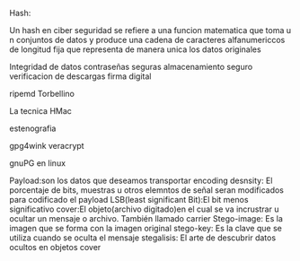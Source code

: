 
Hash:

Un hash en ciber seguridad se refiere a una funcion matematica que toma u n conjuntos de datos y produce una cadena de caracteres alfanumericcos de longitud fija que representa de manera unica los datos originales

Integridad de datos
contraseñas seguras
almacenamiento seguro
verificacion de descargas
firma digital

ripemd
Torbellino


La tecnica HMac


estenografia

gpg4wink
veracrypt


gnuPG en linux


Payload:son los datos que deseamos transportar
encoding desnsity: El porcentaje de bits, muestras u otros elemntos de señal seran modificados para codificado el payload
LSB(least significant Bit):El bit menos significativo
cover:El objeto(archivo digitado)en el cual se va incrustrar u ocultar un mensaje o archivo. También llamado carrier
Stego-image: Es la imagen que se forma con la imagen original
stego-key: Es la clave que se utiliza cuando se oculta el mensaje 
stegalisis: El arte de descubrir datos ocultos en objetos cover